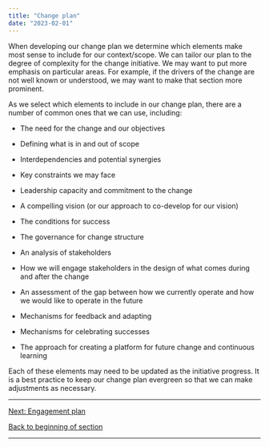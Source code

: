 ```yaml
---
title: "Change plan"
date: "2023-02-01"
---
```


When developing our change plan we determine which elements make most sense to include for our context/scope. We can tailor our plan to the degree of complexity for the change initiative. We may want to put more emphasis on particular areas. For example, if the drivers of the change are not well known or understood, we may want to make that section more prominent.

As we select which elements to include in our change plan, there are a number of common ones that we can use, including:

- The need for the change and our objectives

- Defining what is in and out of scope

- Interdependencies and potential synergies

- Key constraints we may face

- Leadership capacity and commitment to the change

- A compelling vision (or our approach to co-develop for our vision)

- The conditions for success

- The governance for change structure

- An analysis of stakeholders

- How we will engage stakeholders in the design of what comes during and after the change

- An assessment of the gap between how we currently operate and how we would like to operate in the future

- Mechanisms for feedback and adapting

- Mechanisms for celebrating successes

- The approach for creating a platform for future change and continuous learning

Each of these elements may need to be updated as the initiative progress. It is a best practice to keep our change plan evergreen so that we can make adjustments as necessary.

* * *

[Next: Engagement plan](/engagement-plan/)

[Back to beginning of section](/developing-our-plans/)

* * *
